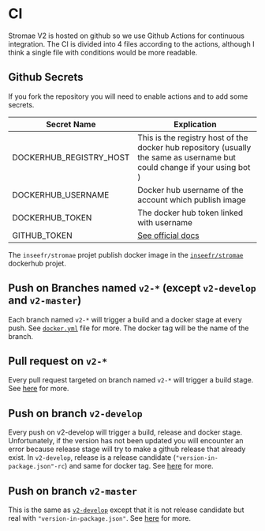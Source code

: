 # CI

Stromae V2 is hosted on github so we use Github Actions for continuous integration. The CI is divided into 4 files according to the actions, although I think a single file with conditions would be more readable.

## Github Secrets

If you fork the repository you will need to enable actions and to add some secrets.

| Secret Name             | Explication                                                                                                                          |
| ----------------------- | ------------------------------------------------------------------------------------------------------------------------------------ |
| DOCKERHUB_REGISTRY_HOST | This is the registry host of the docker hub repository (usually the same as username but could change if your using bot )            |
| DOCKERHUB_USERNAME      | Docker hub username of the account which publish image                                                                               |
| DOCKERHUB_TOKEN         | The docker hub token linked with username                                                                                            |
| GITHUB_TOKEN            | [See official docs](https://docs.github.com/en/actions/security-guides/automatic-token-authentication#about-the-github_token-secret) |

The `inseefr/stromae` projet publish docker image in the [`inseefr/stromae`](https://hub.docker.com/r/inseefr/stromae) dockerhub projet.

## Push on Branches named `v2-*` (except `v2-develop` and `v2-master`)

Each branch named `v2-*` will trigger a build and a docker stage at every push. See [`docker.yml`](https://github.com/InseeFr/Stromae/blob/083b8d05f51150cba6fcbdc6d89fda70121057ce/.github/workflows/docker.yml) file for more. The docker tag will be the name of the branch.

## Pull request on `v2-*`

Every pull request targeted on branch named `v2-*` will trigger a build stage. See [here](https://github.com/InseeFr/Stromae/blob/083b8d05f51150cba6fcbdc6d89fda70121057ce/.github/workflows/build.yml) for more.

## Push on branch `v2-develop`

Every push on v2-develop will trigger a build, release and docker stage. Unfortunately, if the version has not been updated you will encounter an error because release stage will try to make a github release that already exist. In `v2-develop`, release is a release candidate (`"version-in-package.json"-rc`) and same for docker tag. See [here](https://github.com/InseeFr/Stromae/blob/083b8d05f51150cba6fcbdc6d89fda70121057ce/.github/workflows/develop-release.yml) for more.

## Push on branch `v2-master`

This is the same as [`v2-develop`](ci.md#push-on-branch-v2-develop) except that it is not release candidate but real with `"version-in-package.json"`. See [here](https://github.com/InseeFr/Stromae/blob/083b8d05f51150cba6fcbdc6d89fda70121057ce/.github/workflows/release.yml) for more.
